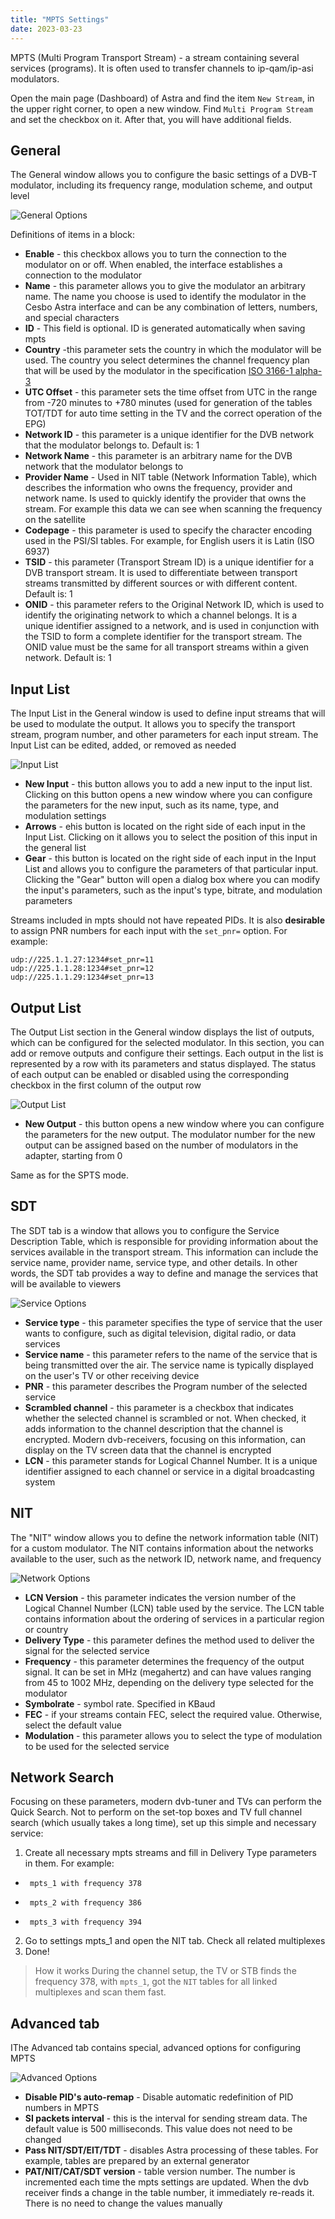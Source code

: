 ```yaml
---
title: "MPTS Settings"
date: 2023-03-23
---
```


MPTS (Multi Program Transport Stream) - a stream containing several services (programs). It is often used to transfer channels to ip-qam/ip-asi modulators.

Open the main page (Dashboard) of Astra and find the item `New Stream`, in the upper right corner, to open a new window. Find `Multi Program Stream` and set the checkbox on it. After that, you will have additional fields.

## General

The General window allows you to configure the basic settings of a DVB-T modulator, including its frequency range, modulation scheme, and output level

![General Options](https://cdn.cesbo.com/help/astra/delivery/broadcasting/mpts/general.png)

Definitions of items in a block:

- **Enable** - this checkbox allows you to turn the connection to the modulator on or off. When enabled, the interface establishes a connection to the modulator
- **Name** - this parameter allows you to give the modulator an arbitrary name. The name you choose is used to identify the modulator in the Cesbo Astra interface and can be any combination of letters, numbers, and special characters
- **ID** - This field is optional. ID is generated automatically when saving mpts
- **Country** -this parameter sets the country in which the modulator will be used. The country you select determines the channel frequency plan that will be used by the modulator in the specification [ISO 3166-1 alpha-3](https://en.wikipedia.org/wiki/ISO_3166-1_alpha-3)
- **UTC Offset** - this parameter sets the time offset from UTC in the range from -720 minutes to +780 minutes (used for generation of the tables TOT/TDT for auto time setting in the TV and the correct operation of the EPG)
- **Network ID** - this parameter is a unique identifier for the DVB network that the modulator belongs to. Default is: 1
- **Network Name** - this parameter is an arbitrary name for the DVB network that the modulator belongs to
- **Provider Name** - Used in NIT table (Network Information Table), which describes the information who owns the frequency, provider and network name. Is used to quickly identify the provider that owns the stream. For example this data we can see when scanning the frequency on the satellite
- **Codepage** - this parameter is used to specify the character encoding used in the PSI/SI tables. For example, for English users it is Latin (ISO 6937)
- **TSID** - this parameter (Transport Stream ID) is a unique identifier for a DVB transport stream. It is used to differentiate between transport streams transmitted by different sources or with different content.  Default is: 1
- **ONID** - this parameter refers to the Original Network ID, which is used to identify the originating network to which a channel belongs. It is a unique identifier assigned to a network, and is used in conjunction with the TSID to form a complete identifier for the transport stream. The ONID value must be the same for all transport streams within a given network. Default is: 1

## Input List

The Input List in the General window is used to define input streams that will be used to modulate the output. It allows you to specify the transport stream, program number, and other parameters for each input stream. The Input List can be edited, added, or removed as needed

![Input List](https://cdn.cesbo.com/help/astra/delivery/broadcasting/mpts/input.png)

- **New Input** - this button allows you to add a new input to the input list. Clicking on this button opens a new window where you can configure the parameters for the new input, such as its name, type, and modulation settings
- **Arrows** - еhis button is located on the right side of each input in the Input List. Clicking on it allows you to select the position of this input in the general list
- **Gear** - this button is located on the right side of each input in the Input List and allows you to configure the parameters of that particular input. Clicking the "Gear" button will open a dialog box where you can modify the input's parameters, such as the input's type, bitrate, and modulation parameters

Streams included in mpts should not have repeated PIDs. It is also **desirable** to assign PNR numbers for each input with the `set_pnr=` option. For example:

```
udp://225.1.1.27:1234#set_pnr=11
udp://225.1.1.28:1234#set_pnr=12
udp://225.1.1.29:1234#set_pnr=13
```
## Output List

The Output List section in the General window displays the list of outputs, which can be configured for the selected modulator. In this section, you can add or remove outputs and configure their settings. Each output in the list is represented by a row with its parameters and status displayed. The status of each output can be enabled or disabled using the corresponding checkbox in the first column of the output row

![Output List](https://cdn.cesbo.com/help/astra/delivery/broadcasting/mpts/output.png)

- **New Output** - this button opens a new window where you can configure the parameters for the new output. The modulator number for the new output can be assigned based on the number of modulators in the adapter, starting from 0

Same as for the SPTS mode.

## SDT

The SDT tab is a window that allows you to configure the Service Description Table, which is responsible for providing information about the services available in the transport stream. This information can include the service name, provider name, service type, and other details. In other words, the SDT tab provides a way to define and manage the services that will be available to viewers

![Service Options](https://cdn.cesbo.com/help/astra/delivery/broadcasting/mpts/sdt.png)

- **Service type** - this parameter specifies the type of service that the user wants to configure, such as digital television, digital radio, or data services
- **Service name** - this parameter refers to the name of the service that is being transmitted over the air. The service name is typically displayed on the user's TV or other receiving device
- **PNR** - this parameter describes the Program number of the selected service
- **Scrambled channel** -  this parameter is a checkbox that indicates whether the selected channel is scrambled or not. When checked, it adds information to the channel description that the channel is encrypted. Modern dvb-receivers, focusing on this information, can display on the TV screen data that the channel is encrypted
- **LCN** - this parameter stands for Logical Channel Number. It is a unique identifier assigned to each channel or service in a digital broadcasting system

## NIT

The "NIT" window allows you to define the network information table (NIT) for a custom modulator. The NIT contains information about the networks available to the user, such as the network ID, network name, and frequency

![Network Options](https://cdn.cesbo.com/help/astra/delivery/broadcasting/mpts/nit.png)

- **LCN Version** - this parameter indicates the version number of the Logical Channel Number (LCN) table used by the service. The LCN table contains information about the ordering of services in a particular region or country
- **Delivery Type** - this parameter defines the method used to deliver the signal for the selected service
- **Frequency** - this parameter determines the frequency of the output signal. It can be set in MHz (megahertz) and can have values ranging from 45 to 1002 MHz, depending on the delivery type selected for the modulator
- **Symbolrate** - symbol rate. Specified in KBaud
- **FEC** - if your streams contain FEC, select the required value. Otherwise, select the default value
- **Modulation** - this parameter allows you to select the type of modulation to be used for the selected service

## Network Search

Focusing on these parameters, modern dvb-tuner and TVs can perform the Quick Search. Not to perform on the set-top boxes and TV full channel search (which usually takes a long time), set up this simple and necessary service:

1. Create all necessary mpts streams and fill in Delivery Type parameters in them. For example:
-      mpts_1 with frequency 378
-      mpts_2 with frequency 386
-      mpts_3 with frequency 394
2. Go to settings mpts_1 and open the NIT tab. Check all related multiplexes
3. Done!

> How it works During the channel setup, the TV or STB finds the frequency 378, with `mpts_1`, got the `NIT` tables for all linked multiplexes and scan them fast.

## Advanced tab

IThe Advanced tab contains special, advanced options for configuring MPTS

![Advanced Options](https://cdn.cesbo.com/help/astra/delivery/broadcasting/mpts/advanced.png)

- **Disable PID's auto-remap** - Disable automatic redefinition of PID numbers in MPTS
- **SI packets interval** - this is the interval for sending stream data. The default value is 500 milliseconds. This value does not need to be changed
- **Pass NIT/SDT/EIT/TDT** - disables Astra processing of these tables. For example, tables are prepared by an external generator
- **PAT/NIT/CAT/SDT version** - table version number. The number is incremented each time the mpts settings are updated. When the dvb receiver finds a change in the table number, it immediately re-reads it. There is no need to change the values manually
